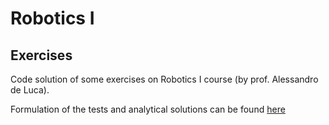 # Robotics I
## Exercises

Code solution of some exercises on Robotics I course (by prof. Alessandro de Luca).

Formulation of the tests and analytical solutions can be found [here](http://www.diag.uniroma1.it/~deluca/rob1_en/material_rob1_en.html)



